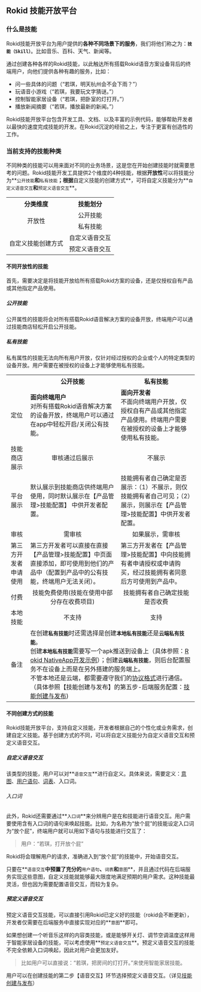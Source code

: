 ## Rokid 技能开放平台

### 什么是技能

Rokid技能开放平台为用户提供的**各种不同场景下的服务**，我们将他们称之为：**`技能（Skill）`**。比如音乐、百科、天气、新闻等。

通过创建各种各样的Rokid技能，以此触达所有搭载Rokid语音方案设备背后的终端用户，向他们提供各种有趣的服务，比如：

- 问一些具体的问题（“若琪，明天杭州会不会下雨？”）
- 玩语音小游戏（“若琪，我要玩文字猜谜。”）
- 控制智能家居设备（“若琪，把卧室的灯打开。”）
- 播放新闻摘要（“若琪，播放最新的新闻。”）

Rokid技能开放平台包含开发工具、文档、以及丰富的示例代码，能够帮助开发者以最快的速度完成技能的开发。在Rokid沉淀的经验之上，专注于更富有创造性的工作。

### 当前支持的技能种类

不同种类的技能可以用来面对不同的业务场景，这是您在开始创建技能时就需要思考的问题。Rokid技能开发工具提供2个维度的4种技能，根据**开放性**可以将技能分为**`公开技能`**和**`私有技能`**；根据**自定义技能的创建方式**，可将自定义技能分为**`自定义语音交互`**和**`预定义语音交互`**。

<table>
    <tr>
        <th>分类维度</th>
        <th>技能划分</th>
    </tr>
    <tr>
        <td rowspan="2" align="center">开放性</td>
        <td align="center">公开技能</td>
    </tr>
    <tr>
        <td align="center">私有技能</td>
    </tr>
    <tr>
        <td rowspan="2" align="center">自定义技能创建方式</td>
        <td align="center">自定义语音交互</td>
    </tr>
    <tr>
        <td align="center">预定义语音交互</td>
    </tr>
</table>

#### 不同开放性的技能

首先，需要决定是将技能开放给所有搭载Rokid方案的设备，还是仅授权自有产品或其他指定产品使用。

##### 公开技能
公开属性的技能将会对所有搭载Rokid语音解决方案的设备开放，终端用户可以通过技能商店轻松开启公开技能。

##### 私有技能
私有属性的技能无法向所有用户开放，仅针对经过授权的企业或个人的特定类型的设备开放。用户需要在被授权的设备上才能够使用私有技能。

<table style="word-break:break-all; word-wrap:break-all;">
    <tr>
        <th></th>
        <th width="48%">公开技能</th>
        <th>私有技能</th>
    </tr>
    <tr>
        <td align="center">定位</td>
        <td align="left"><strong>面向终端用户</strong><br>
对所有搭载Rokid语音解决方案的设备开放，终端用户可以通过在app中轻松开启/关闭公有技能。</td>
        <td align="left"><strong>面向开发者</strong><br>
不面向终端用户开放，仅授权自有产品或其他指定产品使用。终端用户需要在被授权的设备上才能够使用私有技能。</td>
    </tr>
    <tr>
        <td align="center">技能商店展示</td>
        <td align="center">审核通过后展示</td>
        <td align="center">不展示</td>
    </tr>
    <tr>
        <td align="center">平台展示</td>
        <td align="left">默认展示到技能商店供终端用户使用，同时默认展示在【产品管理>技能配置】 中供开发者配置。</td>
        <td align="left">技能拥有者自己确定是否展示：（1）不展示，则仅技能拥有者自己可见；（2）展示，则展示在【产品管理>技能配置】中供开发者配置。</td>
    </tr>
    <tr>
        <td align="center">审核</td>
        <td align="center">需审核</td>
        <td align="center">如果展示，需审核</td>
    </tr>
    <tr>
        <td align="center">第三方开发者申请使用</td>
        <td align="left">第三方开发者可以直接在直接【产品管理>技能配置】中页面直接添加，即可使用到他们的产品中（配置到产品中的公有技能，终端用户无法关闭）。</td>
        <td align="left">第三方开发者在【产品管理>技能配置】中向技能拥有者申请授权或申请购买，经过技能拥有者同意后方可使用到产品中。</td>
    </tr>
    <tr>
        <td align="center">付费</td>
        <td align="center">技能免费使用(技能在使用中部分存在收费项目)</td>
        <td align="center">技能拥有者自己确定技能是否收费</td>
    </tr>
    <tr>
        <td align="center">本地技能</td>
        <td align="center">不支持</td>
        <td align="center">支持</td>
    </tr>
    <tr>
        <td align="center">备注</td>
        <td colspan="2" align="left">在创建<strong><code>私有技能</code></strong>时还需选择是创建<strong><code>本地私有技能</code></strong>还是<strong><code>云端私有技能</code></strong>。<br>创建<strong><code>本地私有技能</code></strong>需要写一个apk推送到设备上（具体参照：<a href="https://github.com/Rokid/NewsDemo">Rokid NativeApp开发示例</a>）；创建<strong><code>云端私有技能</code></strong>，则后台配置服务不在设备上而是在另外搭建的服务端上。<br>不管本地还是云端，都需要遵守我们的<a href="./important-concept/cloud-app-development-protocol_cn.md">协议格式</a>进行通信。（具体参照【技能创建与发布】的第五步-后端服务配置：<a href="./getting-started/create-and-pulibsh.md">技能创建与发布</a>)</td>
    </tr>
</table>

#### 不同创建方式的技能
Rokid技能开放平台，支持自定义技能，开发者根据自己的个性化或业务需求，创建自定义技能。基于创建方式的不同，可以将自定义技能分为自定义语音交互和预定义语音交互。

##### 自定义语音交互
该类型的技能，用户可以对**`语音交互`**进行自定义。具体来说，需要定义：[意图](./important-concept/intend.md)、[用户语句](./important-concept/usersays.md)、[词表](./important-concept/word-list.md)、入口词。

###### 入口词

此外，Rokid还需要通过**`入口词`**来分辨用户是在和技能进行语音交互。用户需要使用含有入口词的语句来唤起技能。比如，为名称为“放个屁”的技能设定入口词为“放个屁”，终端用户就可以用如下语句与技能进行交互了：
>用户：“若琪，打开放个屁”

Rokid将会理解用户的请求，准确进入到“放个屁”的技能中，开始语音交互。

只要在**`语音交互`**中预置了充分的**`用户语句`**、**`词表`**和**`意图`**，并且通过代码在后端服务实现这些意图，自定义技能就能够最大限度地满足预期的用户需求。这种技能最灵活，但也因为需要配置语音交互，而较为复杂。

##### 预定义语音交互
预定义语音交互技能，可以直接引用Rokid已定义好的技能（rokid会不断更新），开发者仅需要在后端服务中直接实现对应的**`意图`**即可。

如果想创建一个听音乐这样的内容类技能，或是能够开关灯、调节空调温度这样用于智能家居设备的技能，可以考虑使用**`预定义语音交互`**。预定义语音交互的技能不完全依赖入口词唤起，因此对用户会更加友好。

> 比如用户可以直接说：“若琪，把房间的灯打开。”来使用智能家居技能。

用户可以在创建技能的第二步【语音交互】环节选择预定义语音交互。（详见[技能创建与发布](./getting-started/create-and-pulibsh.md)）
